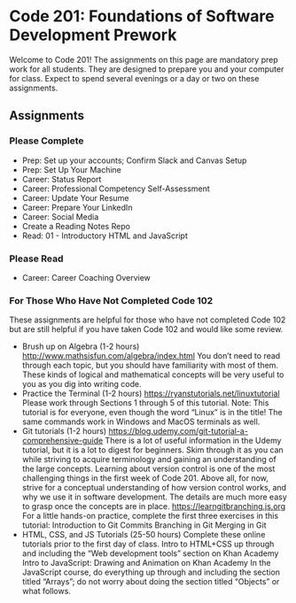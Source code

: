 # Code 201: Foundations of Software Development Prework
Welcome to Code 201! The assignments on this page are mandatory prep work for all students. They are designed to prepare you and your computer for class. Expect to spend several evenings or a day or two on these assignments.
## Assignments
### Please Complete
* Prep: Set up your accounts; Confirm Slack and Canvas Setup
* Prep: Set Up Your Machine
* Career: Status Report
* Career: Professional Competency Self-Assessment
* Career: Update Your Resume
* Career: Prepare Your LinkedIn
* Career: Social Media
* Create a Reading Notes Repo
* Read: 01 - Introductory HTML and JavaScript
### Please Read
* Career: Career Coaching Overview
### For Those Who Have Not Completed Code 102
These assignments are helpful for those who have not completed Code 102 but are still helpful if you have taken Code 102 and would like some review.
* Brush up on Algebra (1-2 hours)
http://www.mathsisfun.com/algebra/index.html
You don’t need to read through each topic, but you should have familiarity with most of them.
These kinds of logical and mathematical concepts will be very useful to you as you dig into writing code.
* Practice the Terminal (1-2 hours)
https://ryanstutorials.net/linuxtutorial
Please work through Sections 1 through 5 of this tutorial. Note: This tutorial is for everyone, even though the word “Linux” is in the title! The same commands work in Windows and MacOS terminals as well.
* Git tutorials (1-2 hours)
https://blog.udemy.com/git-tutorial-a-comprehensive-guide
There is a lot of useful information in the Udemy tutorial, but it is a lot to digest for beginners. Skim through it as you can while striving to acquire terminology and gaining an understanding of the large concepts. Learning about version control is one of the most challenging things in the first week of Code 201. Above all, for now, strive for a conceptual understanding of how version control works, and why we use it in software development. The details are much more easy to grasp once the concepts are in place.
https://learngitbranching.js.org
For a little hands-on practice, complete the first three exercises in this tutorial:
Introduction to Git Commits
Branching in Git
Merging in Git
* HTML, CSS, and JS Tutorials (25-50 hours) Complete these online tutorials prior to the first day of class.
Intro to HTML+CSS
up through and including the “Web development tools” section on Khan Academy
Intro to JavaScript: Drawing and Animation on Khan Academy
In the JavaScript course, do everything up through and including the section titled “Arrays”; do not worry about doing the section titled “Objects” or what follows.

